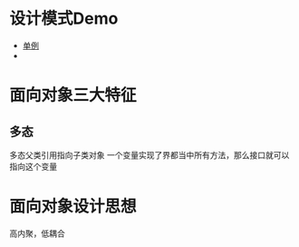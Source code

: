 # 设计模式Demo
- [单例](singleton)
- 

# 面向对象三大特征
## 多态
多态父类引用指向子类对象
一个变量实现了界都当中所有方法，那么接口就可以指向这个变量

# 面向对象设计思想
高内聚，低耦合



